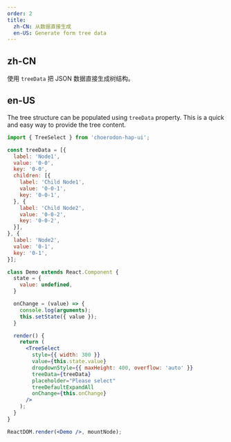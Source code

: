 ```yaml
---
order: 2
title:
  zh-CN: 从数据直接生成
  en-US: Generate form tree data
---
```


## zh-CN

使用 `treeData` 把 JSON 数据直接生成树结构。

## en-US

The tree structure can be populated using `treeData` property. This is a quick and easy way to provide the tree content.


````jsx
import { TreeSelect } from 'choerodon-hap-ui';

const treeData = [{
  label: 'Node1',
  value: '0-0',
  key: '0-0',
  children: [{
    label: 'Child Node1',
    value: '0-0-1',
    key: '0-0-1',
  }, {
    label: 'Child Node2',
    value: '0-0-2',
    key: '0-0-2',
  }],
}, {
  label: 'Node2',
  value: '0-1',
  key: '0-1',
}];

class Demo extends React.Component {
  state = {
    value: undefined,
  }

  onChange = (value) => {
    console.log(arguments);
    this.setState({ value });
  }

  render() {
    return (
      <TreeSelect
        style={{ width: 300 }}
        value={this.state.value}
        dropdownStyle={{ maxHeight: 400, overflow: 'auto' }}
        treeData={treeData}
        placeholder="Please select"
        treeDefaultExpandAll
        onChange={this.onChange}
      />
    );
  }
}

ReactDOM.render(<Demo />, mountNode);
````
